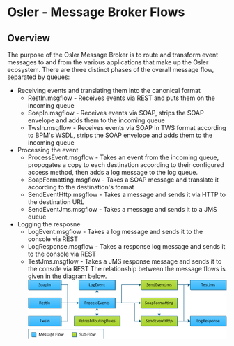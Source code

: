 Osler - Message Broker Flows
========

Overview
--------
The purpose of the Osler Message Broker is to route and transform event messages to and from the various applications that make up the Osler ecosystem. There are three distinct phases of the overall message flow, separated by queues:
* Receiving events and translating them into the canonical format
	* RestIn.msgflow - Receives events via REST and puts them on the incoming queue
	* SoapIn.msgflow - Receives events via SOAP, strips the SOAP envelope and adds them to the incoming queue 
	* TwsIn.msgflow - Receives events via SOAP in TWS format according to BPM's WSDL, strips the SOAP envelope and adds them to the incoming queue
* Processing the event
	* ProcessEvent.msgflow - Takes an event from the incoming queue, propogates a copy to each destination according to their configured access method, then adds a log message to the log queue.
	* SoapFormatting.msgflow - Takes a SOAP message and translate it according to the destination's format
	* SendEventHttp.msgflow - Takes a message and sends it via HTTP to the destination URL
	* SendEventJms.msgflow - Takes a message and sends it to a JMS queue	
* Logging the resposne
	* LogEvent.msgflow - Takes a log message and sends it to the console via REST
	* LogResponse.msgflow - Takes a response log message and sends it to the console via REST
	* TestJms.msgflow - Takes a JMS response message and sends it to the console via REST
The relationship between the message flows is given in the diagram below.
![Message Flow Diagram](https://github.com/cnaphan/osler-mb/raw/master/MessageFlows.png)
